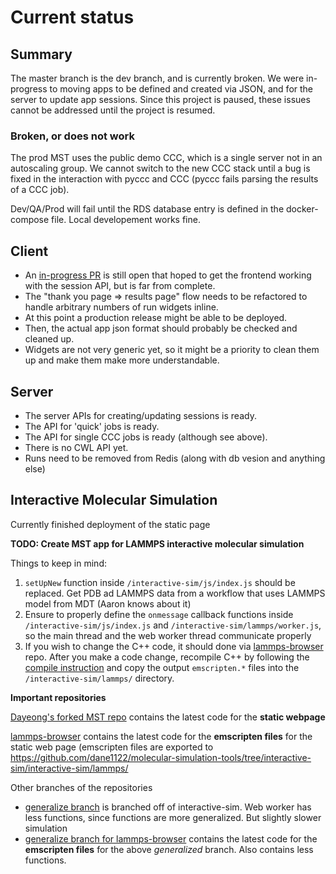 # Current status

## Summary

The master branch is the dev branch, and is currently broken. We were in-progress to moving apps to be defined and created via JSON, and for the server to update app sessions. Since this project is paused, these issues cannot be addressed until the project is resumed.

### Broken, or does not work

The prod MST uses the public demo CCC, which is a single server not in an autoscaling group. We cannot switch to the new CCC stack until a bug is fixed in the interaction with pyccc and CCC (pyccc fails parsing the results of a CCC job).

Dev/QA/Prod will fail until the RDS database entry is defined in the docker-compose file. Local developement works fine.


## Client

  - An [in-progress PR](https://github.com/Autodesk/molecular-simulation-tools/pull/280) is still open that hoped to get the frontend working with the session API, but is far from complete.
  - The "thank you page => results page" flow needs to be refactored to handle arbitrary numbers of run widgets inline.
  - At this point a production release might be able to be deployed.
  - Then, the actual app json format should probably be checked and cleaned up.
  - Widgets are not very generic yet, so it might be a priority to clean them up and make them make more understandable.

## Server

 - The server APIs for creating/updating sessions is ready.
 - The API for 'quick' jobs is ready.
 - The API for single CCC jobs is ready (although see above).
 - There is no CWL API yet.
 - Runs need to be removed from Redis (along with db vesion and anything else)
 
## Interactive Molecular Simulation

Currently finished deployment of the static page

**TODO: Create MST app for LAMMPS interactive molecular simulation**

Things to keep in mind:

1. `setUpNew` function inside `/interactive-sim/js/index.js` should be replaced. Get PDB ad LAMMPS data from a workflow that uses LAMMPS model from MDT (Aaron knows about it)
2. Ensure to properly define the `onmessage` callback functions inside `/interactive-sim/js/index.js` and `/interactive-sim/lammps/worker.js`, so the main thread and the web worker thread communicate properly 
3. If you wish to change the C++ code, it should done via [lammps-browser](https://git.autodesk.com/t-leeday/lammps-browser) repo. After you make a code change, recompile C++ by following the [compile instruction](https://git.autodesk.com/t-leeday/lammps-browser/blob/master/browser/README.md) and copy the output `emscripten.*` files into the `/interactive-sim/lammps/` directory.

 
**Important repositories**

[Dayeong's forked MST repo](https://github.com/dane1122/molecular-simulation-tools/tree/interactive-sim) contains the latest code for the **static webpage**

[lammps-browser](https://git.autodesk.com/t-leeday/lammps-browser) contains the latest code for the **emscripten files** for the static web page (emscripten files are exported to https://github.com/dane1122/molecular-simulation-tools/tree/interactive-sim/interactive-sim/lammps/ 

Other branches of the repositories

 - [generalize branch](https://github.com/dane1122/molecular-simulation-tools/tree/generalize) is branched off of interactive-sim. Web worker has less functions, since functions are more generalized. But slightly slower simulation
 - [generalize branch for lammps-browser](https://git.autodesk.com/t-leeday/lammps-browser/tree/generalize) contains the latest code for the **emscripten files** for the above _generalized_ branch. Also contains less functions.
